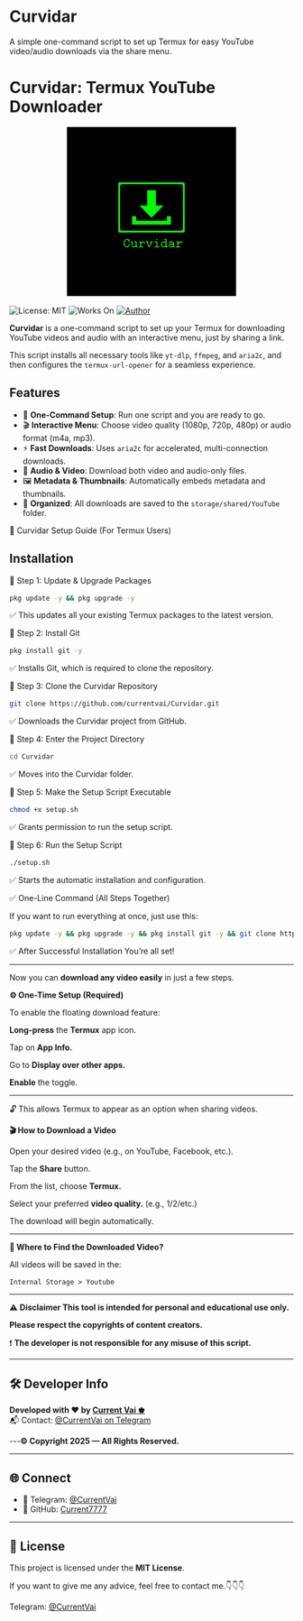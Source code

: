 # Curvidar
A simple one-command script to set up Termux for easy YouTube video/audio downloads via the share menu.
# Curvidar: Termux YouTube Downloader 

<p align="center">
  <img src="https://github.com/currentvai/Curvidar/blob/main/assets/image/logo.png" alt="Curtroder Logo" width="300"/>
</p>

![License: MIT](https://img.shields.io/badge/License-MIT-yellow.svg)
![Works On](https://img.shields.io/badge/works%20on-Termux-green)
[![Author](https://img.shields.io/badge/Author-Current%20Vai%20%E2%99%9A-blue)](https://github.com/currentvai)

**Curvidar** is a one-command script to set up your Termux for downloading YouTube videos and audio with an interactive menu, just by sharing a link.

This script installs all necessary tools like `yt-dlp`, `ffmpeg`, and `aria2c`, and then configures the `termux-url-opener` for a seamless experience.

## Features
-   🚀 **One-Command Setup**: Run one script and you are ready to go.
-   🎬 **Interactive Menu**: Choose video quality (1080p, 720p, 480p) or audio format (m4a, mp3).
-   ⚡️ **Fast Downloads**: Uses `aria2c` for accelerated, multi-connection downloads.
-   🎵 **Audio & Video**: Download both video and audio-only files.
-   🖼️ **Metadata & Thumbnails**: Automatically embeds metadata and thumbnails.
-   📁 **Organized**: All downloads are saved to the `storage/shared/YouTube` folder.

🔧 Curvidar Setup Guide (For Termux Users)

## Installation
📌 Step 1: Update & Upgrade Packages
```bash
pkg update -y && pkg upgrade -y
```

✅ This updates all your existing Termux packages to the latest version.

📌 Step 2: Install Git
```bash
pkg install git -y
```

✅ Installs Git, which is required to clone the repository.

📌 Step 3: Clone the Curvidar Repository
```bash
git clone https://github.com/currentvai/Curvidar.git
```

✅ Downloads the Curvidar project from GitHub.

📌 Step 4: Enter the Project Directory
```bash
cd Curvidar
```

✅ Moves into the Curvidar folder.

📌 Step 5: Make the Setup Script Executable
```bash
chmod +x setup.sh
```

✅ Grants permission to run the setup script.

📌 Step 6: Run the Setup Script
```bash
./setup.sh
```

✅ Starts the automatic installation and configuration.

✅ One-Line Command (All Steps Together)

If you want to run everything at once, just use this:
```bash
pkg update -y && pkg upgrade -y && pkg install git -y && git clone https://github.com/currentvai/Curvidar.git && cd Curvidar && chmod +x setup.sh && ./setup.sh
```
✅ After Successful Installation
You’re all set! 

---

Now you can **download any video easily** in just a few steps.

**⚙️ One-Time Setup (Required)**

To enable the floating download feature:

**Long-press** the **Termux** app icon.

Tap on **App Info.**

Go to **Display over other apps.**

**Enable** the toggle.

---

🔓 This allows Termux to appear as an option when sharing videos.

**🎬 How to Download a Video**

Open your desired video (e.g., on YouTube, Facebook, etc.).

Tap the **Share** button.

From the list, choose **Termux.**

Select your preferred **video quality.** (e.g., 1/2/etc.)

The download will begin automatically.

---

**📁 Where to Find the Downloaded Video?**

All videos will be saved in the:
```pgsql
Internal Storage > Youtube
```

---

⚠️ **Disclaimer
This tool is intended for personal and educational use only.**

**Please respect the copyrights of content creators.**

❗ **The developer is not responsible for any misuse of this script.**

---

## 🛠️ Developer Info

**Developed with ❤️ by [Current Vai ♚](https://github.com/currentvai)**  
📬 Contact: [@CurrentVai on Telegram](https://t.me/currentVai)

---**© Copyright 2025 — All Rights Reserved.**

---

## 🌐 Connect

- 💬 Telegram: [@CurrentVai](https://t.me/currentVai)
- 🐙 GitHub: [Current7777](https://github.com/currentvai)

---

## 📢 License

This project is licensed under the **MIT License**.

If you want to give me any advice, feel free to contact me.👇👇👇

Telegram: [@CurrentVai](https://t.me/currentvai) 
